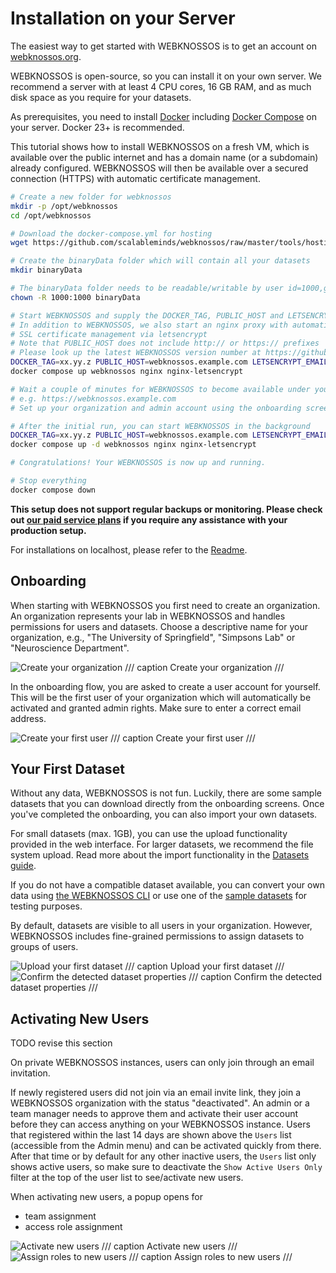 # Installation on your Server
The easiest way to get started with WEBKNOSSOS is to get an account on [webknossos.org](https://webknossos.org).

WEBKNOSSOS is open-source, so you can install it on your own server.
We recommend a server with at least 4 CPU cores, 16 GB RAM, and as much disk space as you require for your datasets.

As prerequisites, you need to install [Docker](https://docs.docker.com/desktop/install/linux-install/) including [Docker Compose](https://docs.docker.com/compose/reference/) on your server. Docker 23+ is recommended.

This tutorial shows how to install WEBKNOSSOS on a fresh VM, which is available over the public internet and has a domain name (or a subdomain) already configured.
WEBKNOSSOS will then be available over a secured connection (HTTPS) with automatic certificate management.

```bash
# Create a new folder for webknossos
mkdir -p /opt/webknossos
cd /opt/webknossos

# Download the docker-compose.yml for hosting
wget https://github.com/scalableminds/webknossos/raw/master/tools/hosting/docker-compose.yml

# Create the binaryData folder which will contain all your datasets
mkdir binaryData

# The binaryData folder needs to be readable/writable by user id=1000,gid=1000
chown -R 1000:1000 binaryData

# Start WEBKNOSSOS and supply the DOCKER_TAG, PUBLIC_HOST and LETSENCRYPT_EMAIL variables
# In addition to WEBKNOSSOS, we also start an nginx proxy with automatic 
# SSL certificate management via letsencrypt
# Note that PUBLIC_HOST does not include http:// or https:// prefixes
# Please look up the latest WEBKNOSSOS version number at https://github.com/scalableminds/webknossos/releases
DOCKER_TAG=xx.yy.z PUBLIC_HOST=webknossos.example.com LETSENCRYPT_EMAIL=admin@example.com \
docker compose up webknossos nginx nginx-letsencrypt

# Wait a couple of minutes for WEBKNOSSOS to become available under your domain
# e.g. https://webknossos.example.com
# Set up your organization and admin account using the onboarding screens (see below)

# After the initial run, you can start WEBKNOSSOS in the background
DOCKER_TAG=xx.yy.z PUBLIC_HOST=webknossos.example.com LETSENCRYPT_EMAIL=admin@example.com \
docker compose up -d webknossos nginx nginx-letsencrypt

# Congratulations! Your WEBKNOSSOS is now up and running.

# Stop everything
docker compose down
```

**This setup does not support regular backups or monitoring.
    Please check out [our paid service plans](https://webknossos.org/pricing) if you require any assistance with your production setup.**

For installations on localhost, please refer to the [Readme](https://github.com/scalableminds/webknossos#docker).

## Onboarding
When starting with WEBKNOSSOS you first need to create an organization.
An organization represents your lab in WEBKNOSSOS and handles permissions for users and datasets.
Choose a descriptive name for your organization, e.g., "The University of Springfield", "Simpsons Lab" or "Neuroscience Department".

![Create your organization](../images/onboarding_organization.jpeg)
/// caption
Create your organization
///

In the onboarding flow, you are asked to create a user account for yourself.
This will be the first user of your organization which will automatically be activated and granted admin rights.
Make sure to enter a correct email address.

![Create your first user](../images/onboarding_user.jpeg)
/// caption
Create your first user
///


## Your First Dataset
Without any data, WEBKNOSSOS is not fun.
Luckily, there are some sample datasets that you can download directly from the onboarding screens.
Once you've completed the onboarding, you can also import your own datasets.

For small datasets (max. 1GB), you can use the upload functionality provided in the web interface.
For larger datasets, we recommend the file system upload.
Read more about the import functionality in the [Datasets guide](../datasets/index.md).

If you do not have a compatible dataset available, you can convert your own data using [the WEBKNOSSOS CLI](https://docs.webknossos.org/cli/) or use one of the [sample datasets](../datasets/index.md#example-datasets) for testing purposes.

By default, datasets are visible to all users in your organization.
However, WEBKNOSSOS includes fine-grained permissions to assign datasets to groups of users.

![Upload your first dataset](../images/onboarding_data1.jpeg)
/// caption
Upload your first dataset
///
![Confirm the detected dataset properties](../images/onboarding_data2.jpeg)
/// caption
Confirm the detected dataset properties
///

## Activating New Users
TODO revise this section

On private WEBKNOSSOS instances, users can only join through an email invitation.

If newly registered users did not join via an email invite link, they join a WEBKNOSSOS organization with the status "deactivated". An admin or a team manager needs to approve them and activate their user account before they can access anything on your WEBKNOSSOS instance. 
Users that registered within the last 14 days are shown above the `Users` list (accessible from the Admin menu) and can be activated quickly from there.
After that time or by default for any other inactive users, the `Users` list only shows active users, so make sure to deactivate the `Show Active Users Only` filter at the top of the user list to see/activate new users.


When activating new users, a popup opens for

  - team assignment
  - access role assignment

![Activate new users](../images/users_activate1.jpeg)
/// caption
Activate new users
///
![Assign roles to new users](../images/users_activate2.jpeg)
/// caption
Assign roles to new users
///
